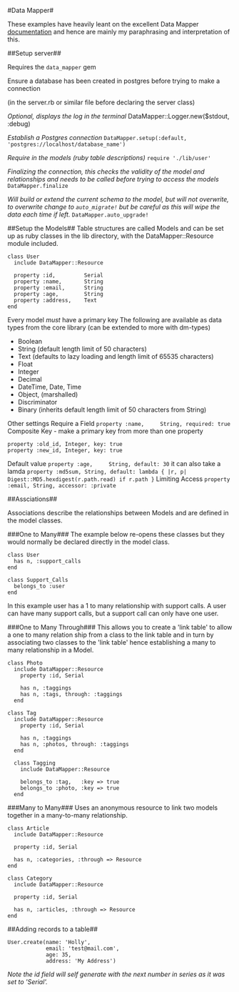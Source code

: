 #Data Mapper#

These examples have heavily leant on the excellent Data Mapper [documentation](http://datamapper.org/docs/) and hence are mainly my paraphrasing and interpretation of this.

##Setup server##

Requires the `data_mapper` gem

Ensure a database has been created in postgres before trying to make a connection

(in the server.rb or similar file before declaring the server class)

*Optional, displays the log in the terminal*
DataMapper::Logger.new($stdout, :debug)

*Establish a Postgres connection*
`DataMapper.setup(:default, 'postgres://localhost/database_name')`

*Require in the models (ruby table descriptions)*
`require './lib/user'`

*Finalizing the connection, this checks the validity of the model and relationships and needs to be called before trying to access the models*
`DataMapper.finalize`

*Will build or extend the current schema to the model, but will not overwrite, to overwrite change to `auto_migrate!` but be careful as this will wipe the data each time if left.*
`DataMapper.auto_upgrade!`

##Setup the Models##
Table structures are called Models and can be set up as ruby classes in the lib directory, with the DataMapper::Resource module included.
```
class User
  include DataMapper::Resource

  property :id,         Serial
  property :name,       String
  property :email,      String
  property :age,        String
  property :address,    Text
end
```
Every model *must* have a primary key
The following are available as data types from the core library (can be extended to more with dm-types)
- Boolean
- String (default length limit of 50 characters)
- Text (defaults to lazy loading and length limit of 65535 characters)
- Float
- Integer
- Decimal
- DateTime, Date, Time
- Object, (marshalled)
- Discriminator
- Binary (inherits default length limit of 50 characters from String)

Other settings
Require a Field `property :name,     String, required: true`
Composite Key - make a primary key from more than one property
```
property :old_id, Integer, key: true
property :new_id, Integer, key: true
```
Default value `property :age,     String, default: 30`
it can also take a lamda `property :md5sum, String, default: lambda { |r, p| Digest::MD5.hexdigest(r.path.read) if r.path }`
Limiting Access `property :email, String, accessor: :private`

##Assciations##

Associations describe the relationships between Models and are defined in the model classes.

###One to Many###
The example below re-opens these classes but they would normally be declared directly in the model class.

```
class User
  has n, :support_calls
end

class Support_Calls
  belongs_to :user
end
```
In this example user has a 1 to many relationship with support calls. A user can have many support calls, but a support call can only have one user.

###One to Many Through###
This allows you to create a 'link table' to allow a one to many relation ship from a class to the link table and in turn by associating two classes to the 'link table' hence establishing a many to many relationship in a Model.

```
class Photo
  include DataMapper::Resource
    property :id, Serial

    has n, :taggings
    has n, :tags, through: :taggings
  end

class Tag
  include DataMapper::Resource
    property :id, Serial

    has n, :taggings
    has n, :photos, through: :taggings
  end

  class Tagging
    include DataMapper::Resource

    belongs_to :tag,   :key => true
    belongs_to :photo, :key => true
  end
```

###Many to Many###
Uses an anonymous resource to link two models together in a many-to-many relationship.
```
class Article
  include DataMapper::Resource

  property :id, Serial

  has n, :categories, :through => Resource
end

class Category
  include DataMapper::Resource

  property :id, Serial

  has n, :articles, :through => Resource
end
```

##Adding records to a table##
```
User.create(name: 'Holly',
            email: 'test@mail.com',
            age: 35,
            address: 'My Address')
```

*Note the id field will self generate with the next number in series as it was set to 'Serial'.*

